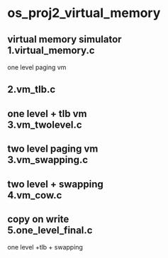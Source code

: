 # os_proj2_virtual_memory
virtual memory simulator<br />
1.virtual_memory.c<br />
---------------
one level paging vm<br />
 
2.vm_tlb.c<br />
-----------------
one level + tlb vm<br />
3.vm_twolevel.c<br />
-----------------
two level paging vm<br />
3.vm_swapping.c<br />
----------------
two level + swapping<br />
4.vm_cow.c<br />
------------------
copy on write<br />
5.one_level_final.c<br />
------------------
one level +tlb + swapping<br />
